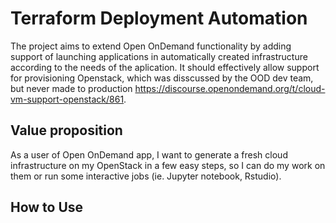 # Terraform Deployment Automation
The project aims to extend Open OnDemand functionality by adding support of launching applications in automatically created infrastructure according to the needs of the aplication.
It should effectively allow support for provisioning Openstack, which was disscussed by the OOD dev team, but never made to production https://discourse.openondemand.org/t/cloud-vm-support-openstack/861.

## Value proposition
As a user of Open OnDemand app, I want to generate a fresh cloud infrastructure on my OpenStack in a few easy steps, so I can do my work on them or run some interactive jobs (ie. Jupyter notebook, Rstudio).

## How to Use



